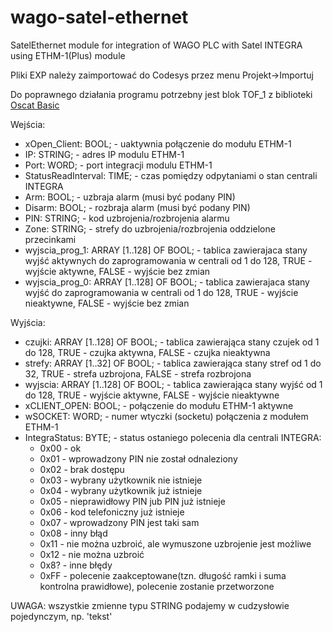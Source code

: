 # wago-satel-ethernet
SatelEthernet module for integration of WAGO PLC with Satel INTEGRA using ETHM-1(Plus) module

</p>Pliki EXP należy zaimportować do Codesys przez menu Projekt->Importuj<p>
<p>Do poprawnego działania programu potrzebny jest blok TOF_1 z biblioteki <a href=http://oscat.de/>Oscat Basic</a></p>

Wejścia:
<ul>
<li>xOpen_Client: 	    BOOL;   - uaktywnia połączenie do modułu ETHM-1
<li>IP:                 STRING;	- adres IP  modulu ETHM-1
<li>Port:               WORD;		- port integracji modulu ETHM-1
<li>StatusReadInterval: TIME;   - czas pomiędzy odpytaniami o stan centrali INTEGRA
<li>Arm:          			BOOL;	  - uzbraja alarm (musi być podany PIN)
<li>Disarm:       			BOOL;   - rozbraja alarm (musi być podany PIN)
<li>PIN:			          STRING; - kod uzbrojenia/rozbrojenia alarmu
<li>Zone:         			STRING;	- strefy do uzbrojenia/rozbrojenia oddzielone przecinkami
<li>wyjscia_prog_1:     ARRAY [1..128] OF BOOL; - tablica zawierajaca stany wyjść aktywnych do zaprogramowania w centrali od 1 do 128, TRUE - wyjście aktywne, FALSE - wyjście bez zmian
<li>wyjscia_prog_0:     ARRAY [1..128] OF BOOL; - tablica zawierajaca stany wyjść do zaprogramowania w centrali od 1 do 128, TRUE - wyjście nieaktywne, FALSE - wyjście bez zmian
</ul>

Wyjścia:
<ul>
<li>czujki:                 ARRAY [1..128] OF BOOL; - tablica zawierająca stany czujek od 1 do 128, TRUE - czujka aktywna, FALSE - czujka nieaktywna
<li>strefy:                 ARRAY [1..32] OF BOOL;	- tablica zawierająca stany stref od 1 do 32, TRUE - strefa uzbrojona, FALSE - strefa rozbrojona
<li>wyjscia:                ARRAY [1..128] OF BOOL; - tablica zawierająca stany wyjść od 1 do 128, TRUE - wyjście aktywne, FALSE - wyjście nieaktywne
<li>xCLIENT_OPEN:           BOOL; - połączenie do modułu ETHM-1 aktywne
<li>wSOCKET:                WORD; - numer wtyczki (socketu) połączenia z modułem ETHM-1
<li>IntegraStatus:          BYTE;	- status ostaniego polecenia dla centrali INTEGRA:
<ul>
<li>0x00 - ok
<li>0x01 - wprowadzony PIN nie został odnaleziony
<li>0x02 - brak dostępu
<li>0x03 - wybrany użytkownik nie istnieje
<li>0x04 - wybrany użytkownik już istnieje
<li>0x05 - nieprawidłowy PIN jub PIN już istnieje
<li>0x06 - kod telefoniczny już istnieje
<li>0x07 - wprowadzony PIN jest taki sam
<li>0x08 - inny błąd
<li>0x11 - nie można uzbroić, ale wymuszone uzbrojenie jest możliwe
<li>0x12 - nie można uzbroić
<li>0x8? - inne błędy
<li>0xFF - polecenie zaakceptowane(tzn. długość ramki i suma kontrolna prawidłowe), polecenie zostanie przetworzone
</ul>
</ul>
<p>UWAGA: wszystkie zmienne typu STRING podajemy w cudzysłowie pojedynczym, np. 'tekst'</p>

